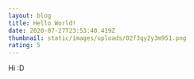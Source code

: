 ```yaml
---
layout: blog
title: Hello World!
date: 2020-07-27T23:53:40.419Z
thumbnail: static/images/uploads/02f3qy2y3m951.png
rating: 5
---
```

Hi :D